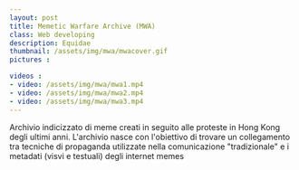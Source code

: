 ```yaml
---
layout: post
title: Memetic Warfare Archive (MWA)
class: Web developing
description: Equidae
thumbnail: /assets/img/mwa/mwacover.gif
pictures : 

videos : 
- video: /assets/img/mwa/mwa1.mp4
- video: /assets/img/mwa/mwa2.mp4
- video: /assets/img/mwa/mwa3.mp4
---
```


Archivio indicizzato di meme creati in seguito alle proteste in Hong Kong degli ultimi anni. L'archivio nasce con l'obiettivo di trovare un collegamento tra tecniche di propaganda utilizzate nella comunicazione "tradizionale" e i metadati (visvi e testuali) degli internet memes